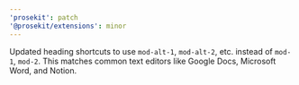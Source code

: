 ```yaml
---
'prosekit': patch
'@prosekit/extensions': minor
---
```


Updated heading shortcuts to use `mod-alt-1`, `mod-alt-2`, etc. instead of
`mod-1`, `mod-2`. This matches common text editors like Google Docs, Microsoft
Word, and Notion.
